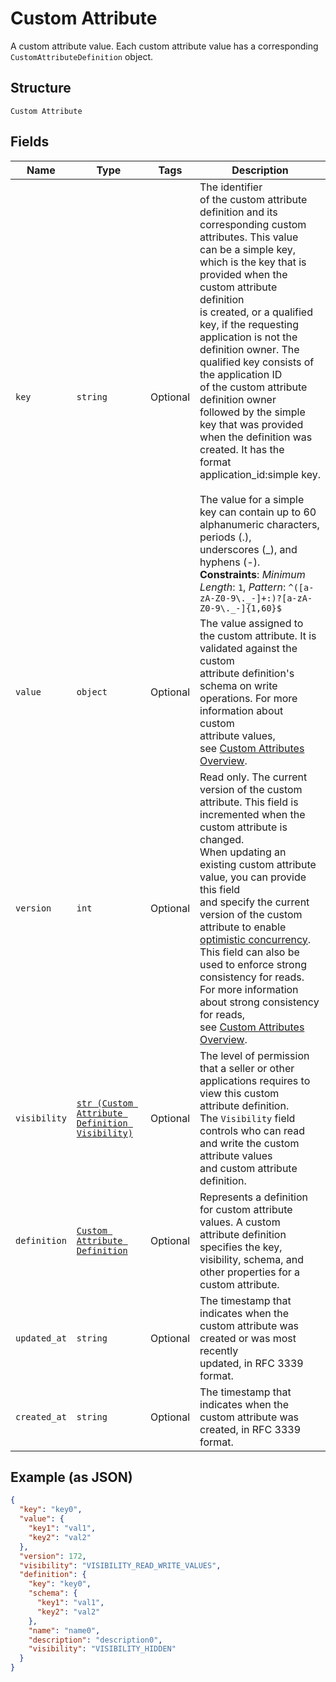
# Custom Attribute

A custom attribute value. Each custom attribute value has a corresponding
`CustomAttributeDefinition` object.

## Structure

`Custom Attribute`

## Fields

| Name | Type | Tags | Description |
|  --- | --- | --- | --- |
| `key` | `string` | Optional | The identifier<br>of the custom attribute definition and its corresponding custom attributes. This value<br>can be a simple key, which is the key that is provided when the custom attribute definition<br>is created, or a qualified key, if the requesting<br>application is not the definition owner. The qualified key consists of the application ID<br>of the custom attribute definition owner<br>followed by the simple key that was provided when the definition was created. It has the<br>format application_id:simple key.<br><br>The value for a simple key can contain up to 60 alphanumeric characters, periods (.),<br>underscores (_), and hyphens (-).<br>**Constraints**: *Minimum Length*: `1`, *Pattern*: `^([a-zA-Z0-9\._-]+:)?[a-zA-Z0-9\._-]{1,60}$` |
| `value` | `object` | Optional | The value assigned to the custom attribute. It is validated against the custom<br>attribute definition's schema on write operations. For more information about custom<br>attribute values,<br>see [Custom Attributes Overview](https://developer.squareup.com/docs/devtools/customattributes/overview). |
| `version` | `int` | Optional | Read only. The current version of the custom attribute. This field is incremented when the custom attribute is changed.<br>When updating an existing custom attribute value, you can provide this field<br>and specify the current version of the custom attribute to enable<br>[optimistic concurrency](https://developer.squareup.com/docs/build-basics/common-api-patterns/optimistic-concurrency).<br>This field can also be used to enforce strong consistency for reads. For more information about strong consistency for reads,<br>see [Custom Attributes Overview](https://developer.squareup.com/docs/devtools/customattributes/overview). |
| `visibility` | [`str (Custom Attribute Definition Visibility)`](../../doc/models/custom-attribute-definition-visibility.md) | Optional | The level of permission that a seller or other applications requires to<br>view this custom attribute definition.<br>The `Visibility` field controls who can read and write the custom attribute values<br>and custom attribute definition. |
| `definition` | [`Custom Attribute Definition`](../../doc/models/custom-attribute-definition.md) | Optional | Represents a definition for custom attribute values. A custom attribute definition<br>specifies the key, visibility, schema, and other properties for a custom attribute. |
| `updated_at` | `string` | Optional | The timestamp that indicates when the custom attribute was created or was most recently<br>updated, in RFC 3339 format. |
| `created_at` | `string` | Optional | The timestamp that indicates when the custom attribute was created, in RFC 3339 format. |

## Example (as JSON)

```json
{
  "key": "key0",
  "value": {
    "key1": "val1",
    "key2": "val2"
  },
  "version": 172,
  "visibility": "VISIBILITY_READ_WRITE_VALUES",
  "definition": {
    "key": "key0",
    "schema": {
      "key1": "val1",
      "key2": "val2"
    },
    "name": "name0",
    "description": "description0",
    "visibility": "VISIBILITY_HIDDEN"
  }
}
```

